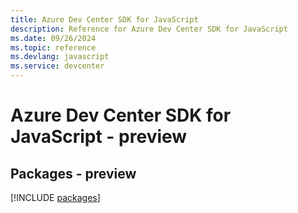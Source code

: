 ```yaml
---
title: Azure Dev Center SDK for JavaScript
description: Reference for Azure Dev Center SDK for JavaScript
ms.date: 09/26/2024
ms.topic: reference
ms.devlang: javascript
ms.service: devcenter
---
```

# Azure Dev Center SDK for JavaScript - preview
## Packages - preview
[!INCLUDE [packages](dev-center-index.md)]